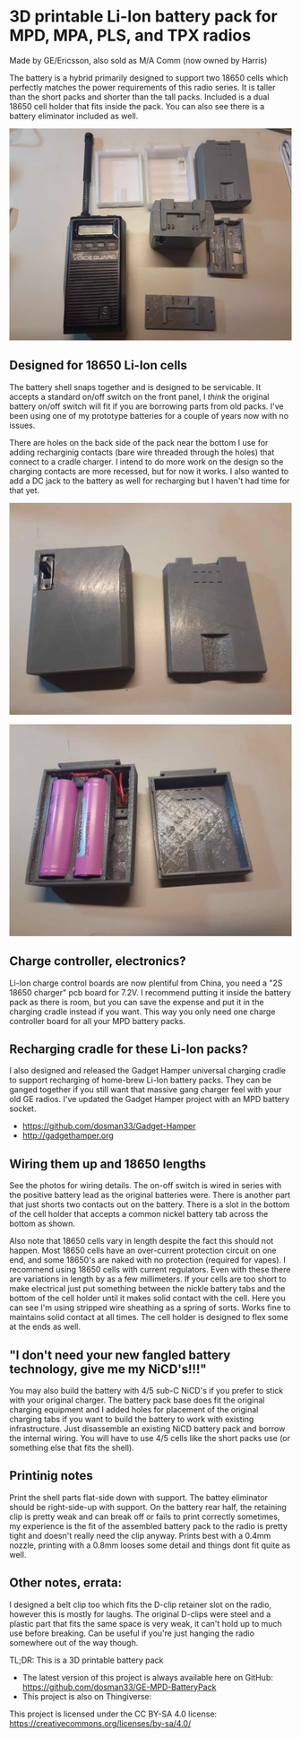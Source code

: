 # 3D printable Li-Ion battery pack for MPD, MPA, PLS, and TPX radios
Made by GE/Ericsson, also sold as M/A Comm (now owned by Harris)

The battery is a hybrid primarily designed to support two 18650 cells which perfectly matches the power requirements of this radio series. It is taller than the short packs and shorter than the tall packs. Included is a dual 18650 cell holder that fits inside the pack. You can also see there is a battery eliminator included as well.

![HTML formatted MPD Battery Suite log](/mpd_battery_parts.jpg)

## Designed for 18650 Li-Ion cells

The battery shell snaps together and is designed to be servicable. It accepts a standard on/off switch on the front panel, I *think* the original battery on/off switch will fit if you are borrowing parts from old packs. I've been using one of my prototype batteries for a couple of years now with no issues. 

There are holes on the back side of the pack near the bottom I use for adding recharginig contacts (bare wire threaded through the holes) that connect to a cradle charger. I intend to do more work on the design so the charging contacts are more recessed, but for now it works. I also wanted to add a DC jack to the battery as well for recharging but I haven't had time for that yet. 

![HTML formatted Front and back log](/mpd_battery_front-back.jpg)

![HTML formatted Inside log](/mpd_battery-inside.jpg)


## Charge controller, electronics?
Li-Ion charge control boards are now plentiful from China, you need a "2S 18650 charger" pcb board for 7.2V. I recommend putting it inside the battery pack as there is room, but you can save the expense and put it in the charging cradle instead if you want. This way you only need one charge controller board for all your MPD battery packs.


## Recharging cradle for these Li-Ion packs?
I also designed and released the Gadget Hamper universal charging cradle to support recharging of home-brew Li-Ion battery packs. They can be ganged together if you still want that massive gang charger feel with your old GE radios. I've updated the Gadget Hamper project with an MPD battery socket.

- https://github.com/dosman33/Gadget-Hamper
- http://gadgethamper.org


## Wiring them up and 18650 lengths
See the photos for wiring details. The on-off switch is wired in series with the positive battery lead as the original batteries were. There is another part that just shorts two contacts out on the battery. There is a slot in the bottom of the cell holder that accepts a common nickel battery tab across the bottom as shown. 

Also note that 18650 cells vary in length despite the fact this should not happen. Most 18650 cells have an over-current protection circuit on one end, and some 18650's are naked with no protection (required for vapes). I recommend using 18650 cells with current regulators. Even with these there are variations in length by as a few millimeters. If your cells are too short to make electrical just put something between the nickle battery tabs and the bottom of the cell holder until it makes solid contact with the cell. Here you can see I'm using stripped wire sheathing as a spring of sorts. Works fine to maintains solid contact at all times. The cell holder is designed to flex some at the ends as well.


## "I don't need your new fangled battery technology, give me my NiCD's!!!"
You may also build the battery with 4/5 sub-C NiCD's if you prefer to stick with your original charger. The battery pack base does fit the original charging equipment and I added holes for placement of the original charging tabs if you want to build the battery to work with existing infrastructure. Just disassemble an existing NiCD battery pack and borrow the internal wiring. You will have to use 4/5 cells like the short packs use (or something else that fits the shell).


## Printinig notes
Print the shell parts flat-side down with support. The battey eliminator should be right-side-up with support. On the battery rear half, the retaining clip is pretty weak and can break off or fails to print correctly sometimes, my experience is the fit of the assembled battery pack to the radio is pretty tight and doesn't really need the clip anyway. Prints best with a 0.4mm nozzle, printing with a 0.8mm looses some detail and things dont fit quite as well. 


## Other notes, errata:
I designed a belt clip too which fits the D-clip retainer slot on the radio, however this is mostly for laughs. The original D-clips were steel and a plastic part that fits the same space is very weak, it can't hold up to much use before breaking. Can be useful if you're just hanging the radio somewhere out of the way though.




TL;DR: This is a 3D printable battery pack 

- The latest version of this project is always available here on GitHub: https://github.com/dosman33/GE-MPD-BatteryPack
- This project is also on Thingiverse: 


This project is licensed under the CC BY-SA 4.0 license: https://creativecommons.org/licenses/by-sa/4.0/
